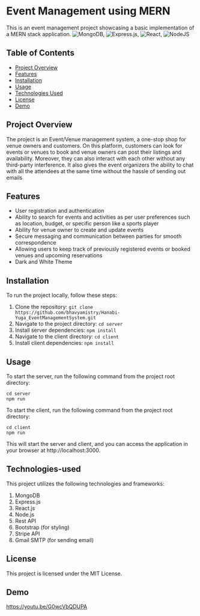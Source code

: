 # Event Management using MERN

This is an event management project showcasing a basic implementation of a MERN stack application.
![MongoDB](https://img.shields.io/badge/MongoDB-%234ea94b.svg?style=for-the-badge&logo=mongodb&logoColor=white), ![Express.js](https://img.shields.io/badge/Express%20js-000000?style=for-the-badge&logo=express&logoColor=white), ![React](https://img.shields.io/badge/react-%2320232a.svg?style=for-the-badge&logo=react&logoColor=%2361DAFB), ![NodeJS](https://img.shields.io/badge/node.js-6DA55F?style=for-the-badge&logo=node.js&logoColor=white)

## Table of Contents

- [Project Overview](#project-overview)
- [Features](#features)
- [Installation](#installation)
- [Usage](#usage)
- [Technologies Used](#technologies-used)
- [License](#license)
- [Demo](#demo)

## Project Overview

The project is an Event/Venue management system, a one-stop shop for venue owners and customers. On this platform, customers can look for events or venues to book and venue owners can post their listings and availability. Moreover, they can also interact with each other without any third-party interference. It also gives the event organizers the ability to chat with all the attendees at the same time without the hassle of sending out emails

## Features

- User registration and authentication
- Ability to search for events and activities as per user preferences such as location, budget, or specific person like a sports player 
- Ability for venue owner to create and update events 
- Secure messaging and communication between parties for smooth correspondence 
- Allowing users to keep track of previously registered events or booked venues and upcoming reservations 
- Dark and White Theme

## Installation

To run the project locally, follow these steps:

1. Clone the repository: `git clone https://github.com/bhavyamistry/Hanabi-Yuga_EventManagementSystem.git`
2. Navigate to the project directory: `cd server`
3. Install server dependencies: `npm install`
4. Navigate to the client directory: `cd client`
5. Install client dependencies: `npm install`

## Usage

To start the server, run the following command from the project root directory:

```shell
cd server
npm run
```

To start the client, run the following command from the project root directory:

```shell
cd client
npm run
```

This will start the server and client, and you can access the application in your browser at http://localhost:3000.

## Technologies-used

This project utilizes the following technologies and frameworks:

1. MongoDB
2. Express.js
3. React.js
4. Node.js
5. Rest API
6. Bootstrap (for styling)
7. Stripe API
8. Gmail SMTP (for sending email)

## License
This project is licensed under the MIT License.

## Demo

https://youtu.be/G0wcVbQDUPA

